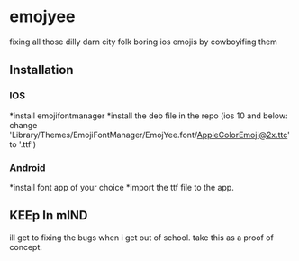 # emojyee
fixing all those dilly darn city folk boring ios emojis by cowboyifing them
## Installation
### IOS
 *install emojifontmanager
 *install the deb file in the repo
(ios 10 and below: change 'Library/Themes/EmojiFontManager/EmojYee.font/AppleColorEmoji@2x.ttc' to '.ttf')
### Android
 *install font app of your choice
 *import the ttf file to the app.
## KEEp In mIND
ill get to fixing the bugs when i get out of school. take this as a proof of concept.